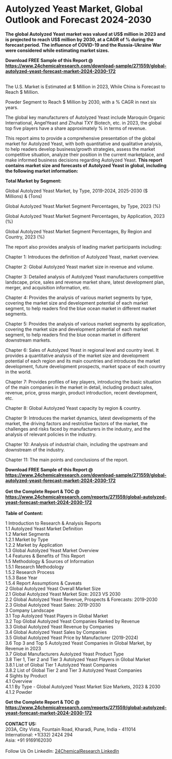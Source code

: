 <h1>Autolyzed Yeast Market, Global Outlook and Forecast 2024-2030</h1><p><strong>The global Autolyzed Yeast market was valued at US$ million in 2023 and is projected to reach US$ million by 2030, at a CAGR of % during the forecast period. The influence of COVID-19 and the Russia-Ukraine War were considered while estimating market sizes.</strong></p><p>
</p><p></p><div><b>Download FREE Sample of this Report @ 
            <a href="https://www.24chemicalresearch.com/download-sample/271559/global-autolyzed-yeast-forecast-market-2024-2030-172">
            https://www.24chemicalresearch.com/download-sample/271559/global-autolyzed-yeast-forecast-market-2024-2030-172</a></b></div><br><p>
</p><p></p><p>
The U.S. Market is Estimated at $ Million in 2023, While China is Forecast to Reach $ Million.</p><p>
Powder Segment to Reach $ Million by 2030, with a % CAGR in next six years.</p><p>
The global key manufacturers of Autolyzed Yeast include Maroquin Organic International, AngelYeast and Zhuhai TXY Biotech, etc. in 2023, the global top five players have a share approximately % in terms of revenue.</p><p>
This report aims to provide a comprehensive presentation of the global market for Autolyzed Yeast, with both quantitative and qualitative analysis, to help readers develop business/growth strategies, assess the market competitive situation, analyze their position in the current marketplace, and make informed business decisions regarding Autolyzed Yeast. <strong>This report contains market size and forecasts of Autolyzed Yeast in global, including the following market information:</strong></p><p>
</p><p>
<strong>Total Market by Segment:</strong></p><p>
Global Autolyzed Yeast Market, by Type, 2019-2024, 2025-2030 ($ Millions) &amp; (Tons)</p><p>
Global Autolyzed Yeast Market Segment Percentages, by Type, 2023 (%)</p><p>
</p><p>
Global Autolyzed Yeast Market Segment Percentages, by Application, 2023 (%)</p><p>
</p><p>
Global Autolyzed Yeast Market Segment Percentages, By Region and Country, 2023 (%)</p><p>
</p><p>
The report also provides analysis of leading market participants including:</p><p>
</p><p>
</p><p>
Chapter 1: Introduces the definition of Autolyzed Yeast, market overview.</p><p>
Chapter 2: Global Autolyzed Yeast market size in revenue and volume.</p><p>
Chapter 3: Detailed analysis of Autolyzed Yeast manufacturers competitive landscape, price, sales and revenue market share, latest development plan, merger, and acquisition information, etc.</p><p>
Chapter 4: Provides the analysis of various market segments by type, covering the market size and development potential of each market segment, to help readers find the blue ocean market in different market segments.</p><p>
Chapter 5: Provides the analysis of various market segments by application, covering the market size and development potential of each market segment, to help readers find the blue ocean market in different downstream markets.</p><p>
Chapter 6: Sales of Autolyzed Yeast in regional level and country level. It provides a quantitative analysis of the market size and development potential of each region and its main countries and introduces the market development, future development prospects, market space of each country in the world.</p><p>
Chapter 7: Provides profiles of key players, introducing the basic situation of the main companies in the market in detail, including product sales, revenue, price, gross margin, product introduction, recent development, etc.</p><p>
Chapter 8: Global Autolyzed Yeast capacity by region &amp; country.</p><p>
Chapter 9: Introduces the market dynamics, latest developments of the market, the driving factors and restrictive factors of the market, the challenges and risks faced by manufacturers in the industry, and the analysis of relevant policies in the industry.</p><p>
Chapter 10: Analysis of industrial chain, including the upstream and downstream of the industry.</p><p>
Chapter 11: The main points and conclusions of the report.</p><div><b>Download FREE Sample of this Report @ 
            <a href="https://www.24chemicalresearch.com/download-sample/271559/global-autolyzed-yeast-forecast-market-2024-2030-172">
            https://www.24chemicalresearch.com/download-sample/271559/global-autolyzed-yeast-forecast-market-2024-2030-172</a></b></div><br><div><b>Get the Complete Report & TOC @ 
            <a href="https://www.24chemicalresearch.com/reports/271559/global-autolyzed-yeast-forecast-market-2024-2030-172">
            https://www.24chemicalresearch.com/reports/271559/global-autolyzed-yeast-forecast-market-2024-2030-172</a></b></div><br>
            <b>Table of Content:</b><p>1 Introduction to Research & Analysis Reports<br />
    1.1 Autolyzed Yeast Market Definition<br />
    1.2 Market Segments<br />
        1.2.1 Market by Type<br />
        1.2.2 Market by Application<br />
    1.3 Global Autolyzed Yeast Market Overview<br />
    1.4 Features & Benefits of This Report<br />
    1.5 Methodology & Sources of Information<br />
        1.5.1 Research Methodology<br />
        1.5.2 Research Process<br />
        1.5.3 Base Year<br />
        1.5.4 Report Assumptions & Caveats<br />
2 Global Autolyzed Yeast Overall Market Size<br />
    2.1 Global Autolyzed Yeast Market Size: 2023 VS 2030<br />
    2.2 Global Autolyzed Yeast Revenue, Prospects & Forecasts: 2019-2030<br />
    2.3 Global Autolyzed Yeast Sales: 2019-2030<br />
3 Company Landscape<br />
    3.1 Top Autolyzed Yeast Players in Global Market<br />
    3.2 Top Global Autolyzed Yeast Companies Ranked by Revenue<br />
    3.3 Global Autolyzed Yeast Revenue by Companies<br />
    3.4 Global Autolyzed Yeast Sales by Companies<br />
    3.5 Global Autolyzed Yeast Price by Manufacturer (2019-2024)<br />
    3.6 Top 3 and Top 5 Autolyzed Yeast Companies in Global Market, by Revenue in 2023<br />
    3.7 Global Manufacturers Autolyzed Yeast Product Type<br />
    3.8 Tier 1, Tier 2 and Tier 3 Autolyzed Yeast Players in Global Market<br />
        3.8.1 List of Global Tier 1 Autolyzed Yeast Companies<br />
        3.8.2 List of Global Tier 2 and Tier 3 Autolyzed Yeast Companies<br />
4 Sights by Product<br />
    4.1 Overview<br />
        4.1.1 By Type - Global Autolyzed Yeast Market Size Markets, 2023 & 2030<br />
        4.1.2 Powder<br />
     </p><div><b>Get the Complete Report & TOC @ 
            <a href="https://www.24chemicalresearch.com/reports/271559/global-autolyzed-yeast-forecast-market-2024-2030-172">
            https://www.24chemicalresearch.com/reports/271559/global-autolyzed-yeast-forecast-market-2024-2030-172</a></b></div><br><b>CONTACT US:</b><br>
            203A, City Vista, Fountain Road, Kharadi, Pune, India - 411014<br>
            International: +1(332) 2424 294<br>
            Asia: +91 9169162030 <br><br>
            Follow Us On LinkedIn: <a href="https://www.linkedin.com/company/24chemicalresearch/">24ChemicalResearch LinkedIn</a>